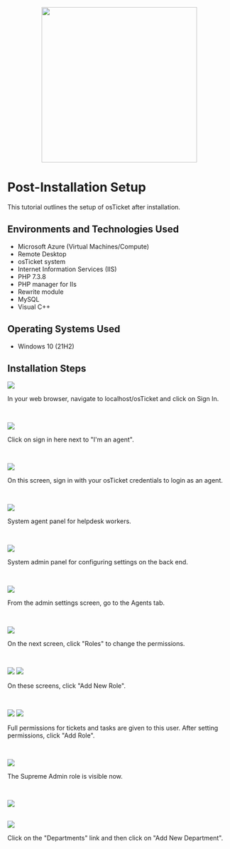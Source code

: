<p align="center">
<img src="https://github.com/user-attachments/assets/0c9a5058-f465-477c-be11-3de15009f17b" height="350" width="350"
</p>

<h1>Post-Installation Setup</h1>
This tutorial outlines the setup of osTicket after installation.<br />


<h2>Environments and Technologies Used</h2>

- Microsoft Azure (Virtual Machines/Compute)
- Remote Desktop
- osTicket system
- Internet Information Services (IIS)
- PHP 7.3.8
- PHP manager for IIs
- Rewrite module
- MySQL
- Visual C++

<h2>Operating Systems Used </h2>

- Windows 10</b> (21H2)

<h2>Installation Steps</h2>

<p>
<img src="https://github.com/user-attachments/assets/4b385489-2bf1-4b8f-84e6-a8c8fb13edb5"</p>

<p>In your web browser, navigate to localhost/osTicket and click on Sign In.</p>
<br />


<p>
<img src="https://github.com/user-attachments/assets/4a1b742b-d119-4b39-90bb-bd1e22bbf314"</p>

<p>Click on sign in here next to "I'm an agent".</p>
<br />



<p>
<img src="https://github.com/user-attachments/assets/f5d44647-0a54-48e3-aa8e-d3ca8b15e7af"</p>

<p>On this screen, sign in with your osTicket credentials to login as an agent.</p>
<br />


<p>
<img src="https://github.com/user-attachments/assets/b3e93f39-cce2-41a7-a38e-d40d1d0e7cfc"</p>

<p>System agent panel for helpdesk workers.</p>
<br />


<p>
<img src="https://github.com/user-attachments/assets/4277e5fc-b37d-4747-9c7a-86f6a1c94d5b"</p>

<p>System admin panel for configuring settings on the back end.</p>
<br />


<p>
<img src="https://github.com/user-attachments/assets/16122de4-f638-4b48-a877-64ec8b8cf218"</p>

<p>From the admin settings screen, go to the Agents tab.</p>
<br />



<p>
<img src="https://github.com/user-attachments/assets/5617bbe9-e394-4d8d-97d3-a5c1eaac2a7c"</p>

<p>On the next screen, click "Roles" to change the permissions.</p>
<br />



<p>
<img src="https://github.com/user-attachments/assets/81031974-4bf0-4b5b-88fe-91a007d6b720"</p>
<img src="https://github.com/user-attachments/assets/045acdb1-469c-4fe1-aab7-ea47ea0ccabe"</p>
<p>On these screens, click "Add New Role".</p>
<br />



<p>
<img src="https://github.com/user-attachments/assets/eb9fa8fb-fbb8-41e9-bf93-ab6dbf584a46"</p>
<img src="https://github.com/user-attachments/assets/d2bd5e3c-5764-4bca-a8fd-e8eb3fb418a8"</p>

<p>Full permissions for tickets and tasks are given to this user. After setting permissions, click "Add Role".</p>
<br />



<p>
<img src="https://github.com/user-attachments/assets/16341a19-d90e-43ce-9aa9-7b9e8034c0b4"</p>

<p> The Supreme Admin role is visible now.</p>
<br />



<p>
  <img src="https://github.com/user-attachments/assets/90d157b7-c22d-44dd-ad04-e66bcd43f8d6"</p>

<br />
<br />

<p> <img src="https://github.com/user-attachments/assets/af03b78c-7098-4ea1-8fcd-7616fe3ae53e"</p>

<p>Click on the "Departments" link and then click on "Add New Department".</p>
<br />










